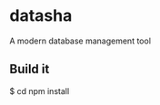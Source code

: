 datasha
========================

A modern database management tool

Build it
--------------
  $ cd 
  npm install

